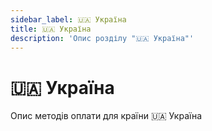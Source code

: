 ```yaml
---
sidebar_label: 🇺🇦 Україна
title: 🇺🇦 Україна
description: 'Опис розділу "🇺🇦 Україна"'
---
```


# 🇺🇦 Україна

Опис методів оплати для країни 🇺🇦 Україна
